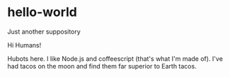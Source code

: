 # hello-world
Just another suppository

Hi Humans!

Hubots here. I like Node.js and coffeescript (that's what I'm made of).
I've had tacos on the moon and find them far superior to Earth tacos.
